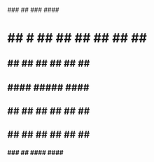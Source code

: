  ######   ###  ##             ###     ####     ####
 # ## #    ##  ##            ##      ##  ##   ##  ##
   ##      ## ##            ##       ##  ##   ##  ##
   ##      ####             #####     ####     #####
   ##      ## ##            ##  ##   ##  ##       ##
   ##      ##  ##           ##  ##   ##  ##      ##
  ####    ###  ##            ####     ####     ###

